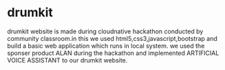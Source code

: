 # drumkit
drumkit website is made during cloudnative hackathon conducted by community classroom.in this we used html5,css3,javascript,bootstrap and build a basic web application which runs in local system. we used the sponser product ALAN during the hackathon and implemented ARTIFICIAL VOICE ASSISTANT to our drumkit website.
